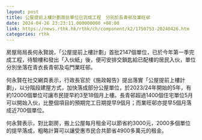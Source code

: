 ```yaml
---
layout: post
title: 公屋提前上樓計劃首批單位已完成工程　分別於長青邨及業旺邨
date: 2024-04-26 23:23:11.000000000 +08:00
link: https://news.rthk.hk/rthk/ch/component/k2/1750753-20240426.htm
categories: rthk
---
```


房屋局局長何永賢說，「公屋提前上樓計劃」首批2147個單位，已於今年第一季完成工程，待驗樓和發出「入伙紙」後，便可安排交鎖匙給已配樓的居民入伙，單位分別坐落在青衣長青邨及屯門業旺邨。

何永賢在社交網頁表示，行政長官於《施政報告》提出落實「公屋提前上樓計劃」，以分階段建屋方式，加快落成部分公屋單位，於2023/24年開始的5年，有約12000個單位可讓市民提早約3至18個月上樓。長青邨超過1400個住宅單位5月可以開始入伙，比整個項目的預期完工日期提早9個月；而業旺邨亦提早5個月落成近700個單位。

何永賢表示，對比劏房，搬上公屋每月租金可以節省約3000元，2000多個單位的提早落成，粗略計算可以讓受惠市民合共節省4900多萬元的租金。
